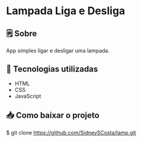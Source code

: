 # Lampada Liga e Desliga

## 🗒 Sobre
App simples ligar e desligar uma lampada. 

## 🚀 Tecnologias utilizadas
- HTML
- CSS
- JavaScript

## 📥 Como baixar o projeto
$ git clone https://github.com/SidneySCosta/lamp.git

